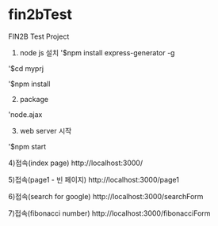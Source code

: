 # fin2bTest
FIN2B Test Project

1) node js 설치
'$npm install express-generator -g

'$cd myprj

'$npm install

2) package

'node.ajax

3) web server 시작

'$npm start


4)접속(index page)
http://localhost:3000/


5)접속(page1 - 빈 페이지)
http://localhost:3000/page1


6)접속(search for google)
http://localhost:3000/searchForm


7)접속(fibonacci number)
http://localhost:3000/fibonacciForm
